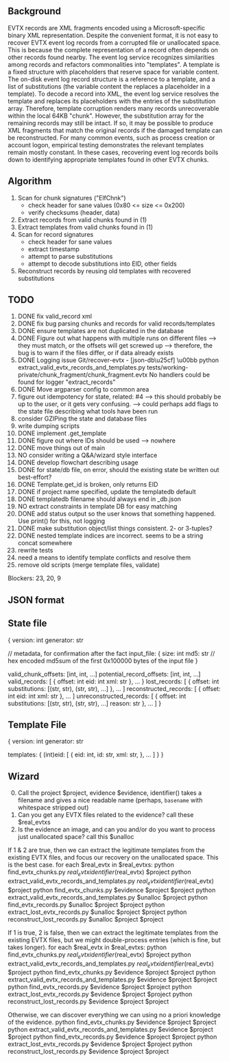 
Background
----------

EVTX records are XML fragments encoded using a Microsoft-specific binary XML representation.
Despite the convenient format, it is not easy to recover EVTX event log records from a corrupted file or unallocated space.
This is because the complete representation of a record often depends on other records found nearby.
The event log service recognizes similarities among records and refactors commonalities into "templates".
A template is a fixed structure with placeholders that reserve space for variable content.
The on-disk event log record structure is a reference to a template, and a list of substitutions (the variable content the replaces a placeholder in a template).
To decode a record into XML, the event log service resolves the template and replaces its placeholders with the entries of the substitution array.
Therefore, template corruption renders many records unrecoverable within the local 64KB "chunk".
However, the substitution array for the remaining records may still be intact.
If so, it may be possible to produce XML fragments that match the original records if the damaged template can be reconstructed.
For many common events, such as process creation or account logon, empirical testing demonstrates the relevant templates remain mostly constant.
In these cases, recovering event log records boils down to identifying appropriate templates found in other EVTX chunks.


Algorithm
---------

1. Scan for chunk signatures ("ElfChnk")
   - check header for sane values (0x80 <= size <= 0x200)
   - verify checksums (header, data)
2. Extract records from valid chunks found in (1)
3. Extract templates from valid chunks found in (1)
4. Scan for record signatures
   - check header for sane values
   - extract timestamp
   - attempt to parse substitutions
   - attempt to decode substitutions into EID, other fields
5. Reconstruct records by reusing old templates with recovered substitutions


TODO
----
1. DONE fix valid_record xml
2. DONE fix bug parsing chunks and records for valid records/templates
3. DONE ensure templates are not duplicated in the database
4. DONE Figure out what happens with multiple runs on different files
     --> they must match, or the offsets will get screwed up
     --> therefore, the bug is to warn if the files differ, or if data already exists
5. DONE Logging issue
    Git/recover-evtx - [json-db\u25cf] \u00bb python extract_valid_evtx_records_and_templates.py tests/working-private/chunk_fragment/chunk_fragment.evtx
      No handlers could be found for logger "extract_records"
6. DONE Move argparser config to common area
7. figure out idempotency for state, related: #4
     --> this should probably be up to the user, or it gets very confusing.
     --> could perhaps add flags to the state file describing what tools have been run
8. consider GZIPing the state and database files
9. write dumping scripts
10. DONE implement .get_template
11. DONE figure out where IDs should be used --> nowhere
12. DONE move things out of main
13. NO consider writing a Q&A/wizard style interface
14. DONE develop flowchart describing usage
15. DONE for state/db file, on error, should the existing state be written out best-effort?
16. DONE Template.get_id is broken, only returns EID
17. DONE if project name specified, update the templatedb default
18. DONE templatedb filename should always end in _db.json
19. NO extract constraints in template DB for easy matching
20. DONE add status output so the user knows that something happened. Use print() for this, not logging
21. DONE make substitution object/list things consistent. 2- or 3-tuples?
22. DONE nested template indices are incorrect. seems to be a string concat somewhere
23. rewrite tests
24. need a means to identify template conflicts and resolve them
25. remove old scripts (merge template files, validate)

Blockers: 23, 20, 9


JSON format
-----------
## State file
{
  version: int
  generator: str

  // metadata, for confirmation after the fact
  input_file: {
    size: int
    md5: str    // hex encoded md5sum of the first 0x100000 bytes of the input file
  }

  valid_chunk_offsets: [int, int, ...]
  potential_record_offsets: [int, int, ...]
  valid_records: [
    {
      offset: int
      eid: int
      xml: str
    },
    ...
  }
  lost_records: [
    {
      offset: int
      substitutions: [(str, str), (str, str), ...]
    },
    ...
  ]
  reconstructed_records: [
    {
      offset: int
      eid: int
      xml: str
    },
    ...
  ]
  unreconstructed_records: [
    {
      offset: int
      substitutions: [(str, str), (str, str), ...]
      reason: str
    },
    ...
  ]
}

## Template File
{
  version: int
  generator: str

  templates: {
    (int)eid: [
      {
        eid: int,
        id: str,
        xml: str,
      },
      ...
    ]
  }
}



## Wizard

0. Call the project $project, evidence $evidence, identifier() takes a filename and gives a nice readable name (perhaps, `basename` with whitespace stripped out)
1. Can you get any EVTX files related to the evidence? call these $real_evtxs
2. Is the evidence an image, and can you and/or do you want to process just unallocated space? call this $unalloc

If 1 & 2 are true, then we can extract the legitimate templates from the existing EVTX files, and focus our recovery on the unallocated space. This is the best case.
  for each $real_evtx in $real_evtxs:
    python find_evtx_chunks.py $real_evtx identifier($real_evtx) $project
    python extract_valid_evtx_records_and_templates.py $real_evtx identifier($real_evtx) $project
  python find_evtx_chunks.py $evidence $project $project
  python extract_valid_evtx_records_and_templates.py $unalloc $project
  python find_evtx_records.py $unalloc $project $project
  python extract_lost_evtx_records.py $unalloc $project $project
  python reconstruct_lost_records.py $unalloc $project $project

If 1 is true, 2 is false, then we can extract the legitimate templates from the existing EVTX files, but we might double-process entries (which is fine, but takes longer).
  for each $real_evtx in $real_evtxs:
    python find_evtx_chunks.py $real_evtx identifier($real_evtx) $project
    python extract_valid_evtx_records_and_templates.py $real_evtx identifier($real_evtx) $project
  python find_evtx_chunks.py $evidence $project $project
  python extract_valid_evtx_records_and_templates.py $evidence $project $project
  python find_evtx_records.py $evidence $project $project
  python extract_lost_evtx_records.py $evidence $project $project
  python reconstruct_lost_records.py $evidence $project $project

Otherwise, we can discover everything we can using no a priori knowledge of the evidence.
  python find_evtx_chunks.py $evidence $project $project
  python extract_valid_evtx_records_and_templates.py $evidence $project $project
  python find_evtx_records.py $evidence $project $project
  python extract_lost_evtx_records.py $evidence $project $project
  python reconstruct_lost_records.py $evidence $project $project




